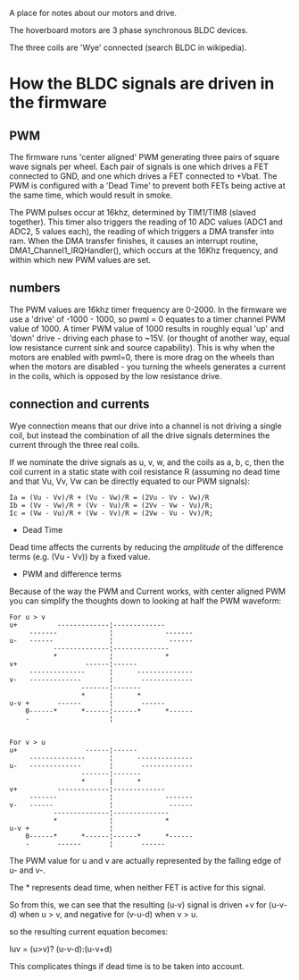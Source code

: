 A place for notes about our motors and drive.

The hoverboard motors are 3 phase synchronous BLDC devices.

The three coils are 'Wye' connected (search BLDC in wikipedia).

# How the BLDC signals are driven in the firmware

## PWM

The firmware runs 'center aligned' PWM generating three pairs of square wave signals per wheel.
Each pair of signals is one which drives a FET connected to GND, and one which drives a FET connected to +Vbat.
The PWM is configured with a 'Dead Time' to prevent both FETs being active at the same time, which would result in smoke.

The PWM pulses occur at 16khz, determined by TIM1/TIM8 (slaved together).
This timer also triggers the reading of 10 ADC values (ADC1 and ADC2, 5 values each), the reading of which triggers a DMA transfer into ram.
When the DMA transfer finishes, it causes an interrupt routine, DMA1_Channel1_IRQHandler(), which occurs at the 16Khz frequency, and within which new PWM values are set.

## numbers
The PWM values are 16khz timer frequency are 0-2000.
In the firmware we use a 'drive' of -1000 - 1000, so pwml = 0 equates to a timer channel PWM value of 1000.
A timer PWM value of 1000 results in roughly equal 'up' and 'down' drive - driving each phase to ~15V.  (or thought of another way, equal low resistance current sink and source capability).
This is why when the motors are enabled with pwml=0, there is more drag on the wheels than when the motors are disabled - you turning the wheels generates a current in the coils, which is opposed by the low resistance drive.

## connection and currents
Wye connection means that our drive into a channel is not driving a single coil, but instead the combination of all the drive signals determines the current through the three real coils.

If we nominate the drive signals as u, v, w, and the coils as a, b, c, then the coil current in a static state with coil resistance R (assuming no dead time and that Vu, Vv, Vw can be directly equated to our PWM signals):

```
Ia = (Vu - Vv)/R + (Vu - Vw)/R = (2Vu - Vv - Vw)/R 
Ib = (Vv - Vw)/R + (Vv - Vu)/R = (2Vv - Vw - Vu)/R; 
Ic = (Vw - Vu)/R + (Vw - Vv)/R = (2Vw - Vu - Vv)/R;
```

* Dead Time

Dead time affects the currents by reducing the *amplitude* of the difference terms (e.g. (Vu - Vv)) by a fixed value.

* PWM and difference terms

Because of the way the PWM and Current works, with center aligned PWM you can simplify the thoughts down to looking at half the PWM waveform:

```
For u > v
u+          -------------¦-------------       
     -------             ¦             -------
u-   ------              ¦              ------
           --------------¦--------------      
           *             ¦             *      
v+                 ------¦------              
     --------------      ¦      --------------
v-   -------------       ¦       -------------
                  -------¦-------             
                  *      ¦      *             
u-v +       ------       ¦       ------       
    0------*      *------¦------*      *------
    -                    ¦                    


For v > u
u+                 ------¦------              
     --------------      ¦      --------------
u-   -------------       ¦       -------------
                  -------¦-------             
                  *      |      *             
v+          -------------¦-------------       
     -------             ¦             -------
v-   ------              ¦              ------
           --------------¦--------------      
           *             ¦             *      
u-v +                    ¦                    
    0------*      *------¦------*      *------
    -       ------       ¦       ------       
```
The PWM value for u and v are actually represented  by the falling edge of u- and v-.

The * represents dead time, when neither FET is active for this signal.

So from this, we can see that the resulting (u-v) signal is driven +v for (u-v-d) when u > v, and negative for (v-u-d) when v > u.

so the resulting current equation becomes:

Iuv = (u>v)? (u-v-d):(u-v+d)

This complicates things if dead time is to be taken into account.


